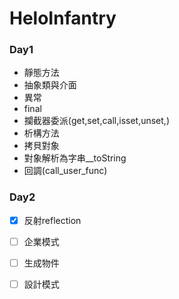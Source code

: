 # HeloInfantry

### Day1

- 靜態方法
- 抽象類與介面
- 異常
- final
- 攔截器委派(get,set,call,isset,unset,)
- 析構方法
- 拷貝對象
- 對象解析為字串__toString
- 回調(call_user_func)

### Day2 

- [x] 反射reflection
- [ ] 企業模式
- [ ] 生成物件
- [ ] 設計模式



